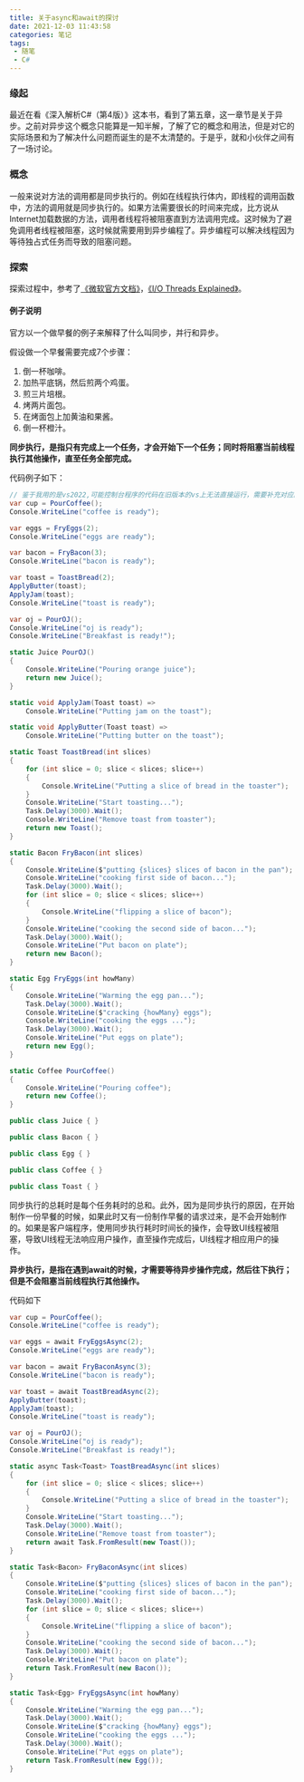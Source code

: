 ```yaml
---
title: 关于async和await的探讨
date: 2021-12-03 11:43:58
categories: 笔记
tags: 
 - 随笔
 - C#
---
```

### 缘起

最近在看《深入解析C#（第4版）》这本书，看到了第五章，这一章节是关于异步。之前对异步这个概念只能算是一知半解，了解了它的概念和用法，但是对它的实际场景和为了解决什么问题而诞生的是不太清楚的。于是乎，就和小伙伴之间有了一场讨论。
<!--more-->

### 概念

一般来说对方法的调用都是同步执行的。例如在线程执行体内，即线程的调用函数中，方法的调用就是同步执行的。如果方法需要很长的时间来完成，比方说从Internet加载数据的方法，调用者线程将被阻塞直到方法调用完成。这时候为了避免调用者线程被阻塞，这时候就需要用到异步编程了。异步编程可以解决线程因为等待独占式任务而导致的阻塞问题。

### 探索

探索过程中，参考了[《微软官方文档》](https://docs.microsoft.com/zh-cn/dotnet/csharp/programming-guide/concepts/async/)，[《I/O Threads Explained》](https://enterprisecraftsmanship.com/posts/io-threads-explained/)。

#### 例子说明

官方以一个做早餐的例子来解释了什么叫同步，并行和异步。

假设做一个早餐需要完成7个步骤：

1. 倒一杯咖啡。
2. 加热平底锅，然后煎两个鸡蛋。
3. 煎三片培根。
4. 烤两片面包。
5. 在烤面包上加黄油和果酱。
6. 倒一杯橙汁。

__同步执行，是指只有完成上一个任务，才会开始下一个任务；同时将阻塞当前线程执行其他操作，直至任务全部完成。__

代码例子如下：

```cs
// 鉴于我用的是vs2022,可能控制台程序的代码在旧版本的vs上无法直接运行，需要补充对应的main函数
var cup = PourCoffee();
Console.WriteLine("coffee is ready");

var eggs = FryEggs(2);
Console.WriteLine("eggs are ready");

var bacon = FryBacon(3);
Console.WriteLine("bacon is ready");

var toast = ToastBread(2);
ApplyButter(toast);
ApplyJam(toast);
Console.WriteLine("toast is ready");

var oj = PourOJ();
Console.WriteLine("oj is ready");
Console.WriteLine("Breakfast is ready!");

static Juice PourOJ()
{
    Console.WriteLine("Pouring orange juice");
    return new Juice();
}

static void ApplyJam(Toast toast) => 
    Console.WriteLine("Putting jam on the toast");

static void ApplyButter(Toast toast) =>
    Console.WriteLine("Putting butter on the toast");

static Toast ToastBread(int slices)
{
    for (int slice = 0; slice < slices; slice++)
    {
        Console.WriteLine("Putting a slice of bread in the toaster");
    }
    Console.WriteLine("Start toasting...");
    Task.Delay(3000).Wait();
    Console.WriteLine("Remove toast from toaster");
    return new Toast();
}

static Bacon FryBacon(int slices)
{
    Console.WriteLine($"putting {slices} slices of bacon in the pan");
    Console.WriteLine("cooking first side of bacon...");
    Task.Delay(3000).Wait();
    for (int slice = 0; slice < slices; slice++)
    {
        Console.WriteLine("flipping a slice of bacon");
    }
    Console.WriteLine("cooking the second side of bacon...");
    Task.Delay(3000).Wait();
    Console.WriteLine("Put bacon on plate");
    return new Bacon();
}

static Egg FryEggs(int howMany)
{
    Console.WriteLine("Warming the egg pan...");
    Task.Delay(3000).Wait();
    Console.WriteLine($"cracking {howMany} eggs");
    Console.WriteLine("cooking the eggs ...");
    Task.Delay(3000).Wait();
    Console.WriteLine("Put eggs on plate");
    return new Egg();
}

static Coffee PourCoffee()
{
    Console.WriteLine("Pouring coffee");
    return new Coffee();
}

public class Juice { }

public class Bacon { }

public class Egg { }

public class Coffee { }

public class Toast { }
```

同步执行的总耗时是每个任务耗时的总和。此外，因为是同步执行的原因，在开始制作一份早餐的时候，如果此时又有一份制作早餐的请求过来，是不会开始制作的。如果是客户端程序，使用同步执行耗时时间长的操作，会导致UI线程被阻塞，导致UI线程无法响应用户操作，直至操作完成后，UI线程才相应用户的操作。

__异步执行，是指在遇到await的时候，才需要等待异步操作完成，然后往下执行；但是不会阻塞当前线程执行其他操作。__

代码如下

```cs
var cup = PourCoffee();
Console.WriteLine("coffee is ready");

var eggs = await FryEggsAsync(2);
Console.WriteLine("eggs are ready");

var bacon = await FryBaconAsync(3);
Console.WriteLine("bacon is ready");

var toast = await ToastBreadAsync(2);
ApplyButter(toast);
ApplyJam(toast);
Console.WriteLine("toast is ready");

var oj = PourOJ();
Console.WriteLine("oj is ready");
Console.WriteLine("Breakfast is ready!");

static async Task<Toast> ToastBreadAsync(int slices)
{
    for (int slice = 0; slice < slices; slice++)
    {
        Console.WriteLine("Putting a slice of bread in the toaster");
    }
    Console.WriteLine("Start toasting...");
    Task.Delay(3000).Wait();
    Console.WriteLine("Remove toast from toaster");
    return await Task.FromResult(new Toast());
}

static Task<Bacon> FryBaconAsync(int slices)
{
    Console.WriteLine($"putting {slices} slices of bacon in the pan");
    Console.WriteLine("cooking first side of bacon...");
    Task.Delay(3000).Wait();
    for (int slice = 0; slice < slices; slice++)
    {
        Console.WriteLine("flipping a slice of bacon");
    }
    Console.WriteLine("cooking the second side of bacon...");
    Task.Delay(3000).Wait();
    Console.WriteLine("Put bacon on plate");
    return Task.FromResult(new Bacon());
}

static Task<Egg> FryEggsAsync(int howMany)
{
    Console.WriteLine("Warming the egg pan...");
    Task.Delay(3000).Wait();
    Console.WriteLine($"cracking {howMany} eggs");
    Console.WriteLine("cooking the eggs ...");
    Task.Delay(3000).Wait();
    Console.WriteLine("Put eggs on plate");
    return Task.FromResult(new Egg());
}
```
